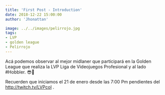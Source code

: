 ```yaml
---
title: 'First Post - Introduction'
date: 2018-12-22 15:00:00
author: 'Jhonattan'

image: ../../images/pelirrojo.jpg
tags:
- LVP
- golden league
- Pelirrojo
---
```


Acá podemos observar al mejor midlaner que participará en la Golden League que realiza la LVP Liga de Videojuegos Profesional y al lado #Hobbler. 😎🐯

Recuerden que iniciamos el 21 de enero desde las 7:00 Pm pendientes del http://twitch.tv/LVPcol .
